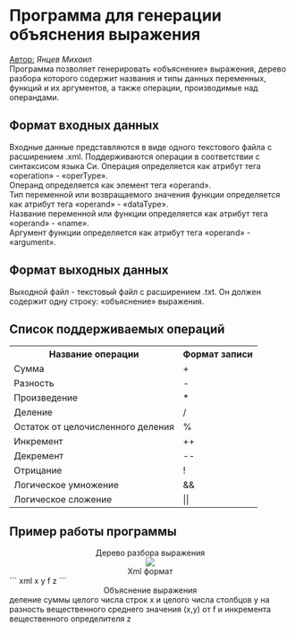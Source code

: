 <h1> Программа для генерации объяснения выражения </h1>
<u>Автор:</u> <i>Янцев Михаил</i>
<br>
Программа позволяет генерировать «объяснение» выражения, дерево разбора которого содержит названия и типы данных переменных, функций и их аргументов, а также операции, производимые над операндами.
<h2><b> Формат входных данных</b></h3>
Входные данные представляются в виде одного текстового файла с расширением .xml.
Поддерживаются операции в соответствии с синтаксисом языка Си. 
Операция определяется как атрибут тега «operation» - «operType».<br>
Операнд определяется как элемент тега «operand».<br>
Тип переменной или возвращаемого значения функции определяется как атрибут тега «operand» - «dataType».<br>
Название переменной или функции определяется как атрибут тега «operand» - «name».<br>
Аргумент функции определяется как атрибут тега «operand» - «argument».<br>
<h2><b> Формат выходных данных</b></h2>
Выходной файл - текстовый файл с расширением .txt. Он должен содержит одну строку: «объяснение» выражения.
<h2><b> Список поддерживаемых операций </b></h2>
 <table>
	<tr>
		<th>Название операции</th>
		<th>Формат записи</th>
	</tr>
	<tr>
		<td>Сумма</td>
		<td>+</td>
	</tr>
	<tr>
		<td>Разность</td>
		<td>-</td>
	</tr>
	<tr>
		<td>Произведение</td>
		<td>*</td>
	</tr>
	<tr>
		<td>Деление</td>
		<td>/</td>
	</tr>
	<tr>
		<td>Остаток от целочисленного деления</td>
		<td>%</td>
	</tr>
	<tr>
		<td>Инкремент</td>
		<td>++</td>
	</tr>
	<tr>
		<td>Декремент</td>
		<td>--</td>
	</tr>
	<tr>
		<td>Отрицание</td>
		<td>!</td>
	</tr>
	<tr>
		<td>Логическое умножение</td>
		<td>&&</td>
	</tr>
	<tr>
		<td>Логическое сложение</td>
		<td>||</td>
	</tr>
</table>
<h2><b> Пример работы программы </b></h2>
<center>Дерево разбора выражения</center>
<center><img src="example.png"></center>
<center>Xml формат</center>
``` xml
<expression>
   <operation operType="/">
        <operation operType="+">
            <operand dataType="целое" name="число строк">x</operand>
            <operand dataType="целое" name="число столбцов">y</operand>
        </operation>
        <operation operType="-">
            <operand dataType="вещественное" name="среднее значение" argument="(x,y) от ">f</operand>
            <operation operType="++">
                <operand dataType="вещественное" name="определитель">z</operand>
            </operation>
        </operation>
   </operation>
</expression>
```
<center>Объяснение выражения</center>
деление суммы целого числа строк x и целого числа столбцов y на разность вещественного среднего значения (x,y) от f и инкремента вещественного определителя z